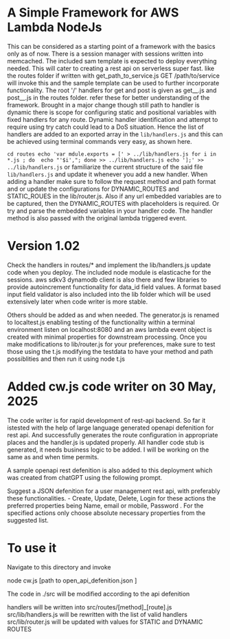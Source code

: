 # A Simple Framework for AWS Lambda NodeJs 

This can be considered as a starting point of a framework with the basics only as of now. There is a session manager with sessions written into memcached. The included sam template is expected to deploy everything needed. This will cater to creating a rest api on serverless super fast. like the routes folder if written with get_path_to_service.js GET /path/to/service will invoke this and the sample template can be used to further incorporate functionality. The root '/' handlers for get and post is given as get__.js and post__.js in the routes folder. refer these for better understanding of the framework. Brought in a major change though still path to handler is dynamic there is scope for configuring static and positional variables with fixed handlers for any route. Dynamic handler identification and attempt to require using try catch could lead to a DoS situation. Hence the list of handlers are added to an exported array in the `lib/handlers.js` and this can be achieved using terminal commands very easy, as shown here.

`
cd routes
echo 'var mdule.exports = [' > ../lib/handlers.js
for i in *.js ; do  echo "'$i',"; done >> ../lib/handlers.js
echo '];' >> ../lib/handlers.js
`
or familiarize the current structure of the said file `lib/handlers.js` and update it whenever you add a new handler. When adding a handler make sure to follow the request method and path format and or update the configurations for DYNAMIC_ROUTES and STATIC_ROUES in the lib/router.js. Also if any url embedded variables are to be captured, then the DYNAMIC_ROUTES with placeholders is required. Or try and parse the embedded variables in your handler code. The handler method is also passed with the original lambda triggered event.

# Version 1.02
Check the handlers in routes/* and implement the lib/handlers.js update code when you deploy. The included node module is elasticache for the sessions. 
aws sdkv3 dynamodb client is also there and few libraries to provide autoincrement functionality for data_id field values. A format based input field validator is also included into the lib folder which will be used extensively  later when code writer is more stable.

Others should be added as and when needed. 
The generator.js is renamed to localtest.js enabling testing of the functionality within a terminal environment listen on localhost:8080 and an aws lambda event object is created with minimal properties for downstream processing. 
Once you make modifications to lib/router.js for your preferences, make sure to test those using the t.js modifying the testdata to have your method and path possiblities and then run it using node t.js 


# Added cw.js code writer on 30 May, 2025

The code writer is for rapid development of  rest-api backend. 
So far it istested with the help of large language generated openapi defenition for rest api. And successfully generates the route configuration in appropriate places and the handler.js is updated properly. All handler code stub is generated, it needs business logic to be added. I will be working on the same as and when time permits.

A sample openapi rest defenition is also added to this deployment which was created from chatGPT using the following prompt.

Suggest a JSON defenition for a user management rest api, with preferably these functionalities. - Create, Update, Delete, Login for these actions the preferred properties being Name, email or mobile, Password . For the specified actions only choose absolute necessary properties from the suggested list. 

# To use it

Navigate to this directory and invoke

node cw.js [path to open_api_defenition.json ]

The code in ./src will be modified according to the api defenition

handlers will be written into src/routes/[method]_[route].js
src/lib/handlers.js will be rewritten with the list of valid handlers
src/lib/router.js will be updated with values for STATIC and DYNAMIC ROUTES


